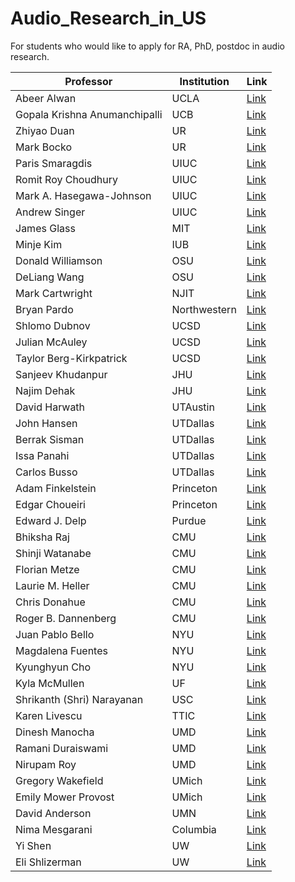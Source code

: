 # Audio\_Research\_in\_US
For students who would like to apply for RA, PhD, postdoc in audio research.


| Professor                           | Institution            | Link                                                   |
|--------------------------------|------------------------|--------------------------------------------------------|
| Abeer Alwan                     | UCLA                   | [Link](https://www.seas.ucla.edu/spapl/index.html)        |
| Gopala Krishna Anumanchipalli   | UCB                    | [Link](https://www2.eecs.berkeley.edu/Faculty/Homepages/gopala.html) |
| Zhiyao Duan                     | UR                     | [Link](https://hajim.rochester.edu/ece/sites/zduan/)     |
| Mark Bocko                      | UR                     | [Link](https://www.hajim.rochester.edu/ece/people/faculty/bocko_mark/index.html) |
| Paris Smaragdis                 | UIUC                   | [Link](https://paris.cs.illinois.edu/)                    |
| Romit Roy Choudhury             | UIUC                   | [Link](https://croy.web.engr.illinois.edu/)               |
| Mark A. Hasegawa-Johnson        | UIUC                   | [Link](https://speechtechnology.web.illinois.edu/mark-a-hasegawa-johnson/)|
| Andrew Singer                   | UIUC                   | [Link](https://acsinger.ece.illinois.edu/)               |
| James Glass                     | MIT                    | [Link](https://www.csail.mit.edu/person/jim-glass)       |
| Minje Kim                       | IUB                    | [Link](https://saige.sice.indiana.edu/)                  |
| Donald Williamson               | OSU                    | [Link](https://the-aspire-group.github.io/index.html)    |
| DeLiang Wang                    | OSU                    | [Link](https://www.cse.ohio-state.edu/~dwang)            |
| Mark Cartwright                 | NJIT                   | [Link](https://markcartwright.com/)                      |
| Bryan Pardo                     | Northwestern           | [Link](https://bryan-pardo.github.io/)                   |
| Shlomo Dubnov                   | UCSD                   | [Link](https://music-cms.ucsd.edu/people/faculty/regular_faculty/shlomo-dubnov/index.html)                                 |
| Julian McAuley                  | UCSD                   | [Link](https://cseweb.ucsd.edu/~jmcauley/)               |
| Taylor Berg-Kirkpatrick         | UCSD                   | [Link](https://cseweb.ucsd.edu/~tberg/)                  |
| Sanjeev Khudanpur               | JHU                    | [Link](https://www.clsp.jhu.edu/faculty-pages/sanjeev/)  |
| Najim Dehak                     | JHU                    | [Link](https://www.clsp.jhu.edu/faculty/najim-dehak/)    |
| David Harwath                   | UTAustin               | [Link](https://www.cs.utexas.edu/~harwath/)              |
| John Hansen                     | UTDallas               | [Link](https://ece.utdallas.edu/staff/john-hansen/)      |
| Berrak Sisman                   | UTDallas               | [Link](https://ece.utdallas.edu/staff/sisman/)           |
| Issa Panahi                     | UTDallas               | [Link](https://labs.utdallas.edu/ssprl/)                 |
| Carlos Busso                    | UTDallas               | [Link](https://personal.utdallas.edu/~busso/)            |
| Adam Finkelstein                | Princeton              | [Link](https://pixl.cs.princeton.edu/pubs-af.php?sort=a&q=finkelstein&cite=l)                       |
| Edgar Choueiri                  | Princeton              | [Link](https://3d3a.princeton.edu/people/edgar-choueiri) |
| Edward J. Delp                  | Purdue                 | [Link](https://www.cerias.purdue.edu/site/people/faculty/view/649) |
| Bhiksha Raj                     | CMU                    | [Link](http://mlsp.cs.cmu.edu/people/bhiksha/)           |
| Shinji Watanabe                 | CMU                    | [Link](https://sites.google.com/view/shinjiwatanabe)     |
| Florian Metze                   | CMU                    | [Link](https://www.cs.cmu.edu/~fmetze/interACT/Home.html)|
| Laurie M. Heller                | CMU                    | [Link](https://www.auditorylab.org/)                     |
| Chris Donahue                   | CMU                    | [Link](https://chrisdonahue.com/)                         |
| Roger B. Dannenberg             | CMU                    | [Link](https://www.cs.cmu.edu/~rbd/)                      |
| Juan Pablo Bello                | NYU                    | [Link](https://engineering.nyu.edu/faculty/juan-pablo-bello) |
| Magdalena Fuentes               | NYU                    | [Link](https://steinhardt.nyu.edu/people/magdalena-fuentes) |
| Kyunghyun Cho                   | NYU                    | [Link](https://kyunghyuncho.me/)                          |
| Kyla McMullen                   | UF                     | [Link](https://kylamcmullen.com/)                         |
| Shrikanth (Shri) Narayanan      | USC                    | [Link](https://sail.usc.edu/people/shri.html)              |
| Karen Livescu                   | TTIC                   | [Link](https://home.ttic.edu/~klivescu/)                   |
| Dinesh Manocha                  | UMD                    | [Link](https://www.cs.umd.edu/people/dmanocha)             |
| Ramani Duraiswami               | UMD                    | [Link](https://users.umiacs.umd.edu/~ramani/)              |
| Nirupam Roy                     | UMD                    | [Link](https://icosmos.cs.umd.edu/)                       |
| Gregory Wakefield               | UMich                  | [Link](https://lsa.umich.edu/appliedphysics/people/faculty/ghw.html)|
| Emily Mower Provost             | UMich                  | [Link](https://emp.engin.umich.edu/)                      |
| David Anderson                  | UMN                    | [Link](https://scse.d.umn.edu/faculty-staff/david-anderson) |
| Nima Mesgarani                  | Columbia               | [Link](http://nima.ee.columbia.edu/)                       |
| Yi Shen                         | UW                     | [Link](https://sphsc.washington.edu/content/yi-shen)      |
| Eli Shlizerman                  | UW                     | [Link](https://faculty.washington.edu/shlizee/)            |